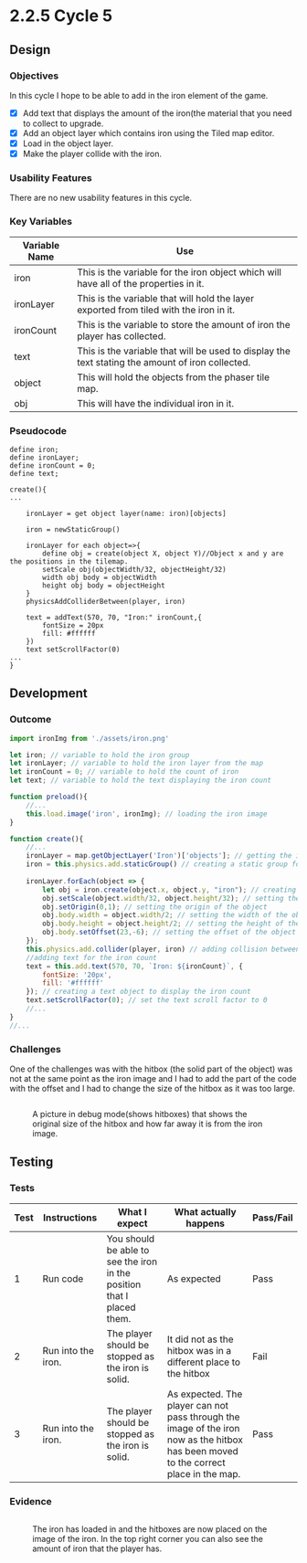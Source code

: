 # 2.2.5 Cycle 5

## Design

### Objectives

In this cycle I hope to be able to add in the iron element of the game.

* [x] Add text that displays the amount of the iron(the material that you need to collect to upgrade.
* [x] Add an object layer which contains iron using the Tiled map editor.
* [x] Load in the object layer.
* [x] Make the player collide with the iron.

### Usability Features

There are no new usability features in this cycle.

### Key Variables

| Variable Name | Use                                                                                              |
| ------------- | ------------------------------------------------------------------------------------------------ |
| iron          | This is the variable for the iron object which will have all of the properties in it.            |
| ironLayer     | This is the variable that will hold the layer exported from tiled with the iron in it.           |
| ironCount     | This is the variable to store the amount of iron the player has collected.                       |
| text          | This is the variable that will be used to display the text stating the amount of iron collected. |
| object        | This will hold the objects from the phaser tile map.                                             |
| obj           | This will have the individual iron in it.                                                        |

### Pseudocode

```
define iron;
define ironLayer;
define ironCount = 0;
define text;

create(){
...
    
    ironLayer = get object layer(name: iron)[objects]
    
    iron = newStaticGroup()
    
    ironLayer for each object=>{
        define obj = create(object X, object Y)//Object x and y are the positions in the tilemap.
        setScale obj(objectWidth/32, objectHeight/32)
        width obj body = objectWidth
        height obj body = objectHeight
    }
    physicsAddColliderBetween(player, iron)
    
    text = addText(570, 70, "Iron:" ironCount,{
        fontSize = 20px
        fill: #ffffff
    })
    text setScrollFactor(0)
...
}
```

## Development

### Outcome

```javascript
import ironImg from './assets/iron.png'

let iron; // variable to hold the iron group
let ironLayer; // variable to hold the iron layer from the map
let ironCount = 0; // variable to hold the count of iron
let text; // variable to hold the text displaying the iron count

function preload(){
    //...
    this.load.image('iron', ironImg); // loading the iron image
}

function create(){
    //...
    ironLayer = map.getObjectLayer('Iron')['objects']; // getting the iron object layer from the map
    iron = this.physics.add.staticGroup() // creating a static group for the iron
    
    ironLayer.forEach(object => {
        let obj = iron.create(object.x, object.y, "iron"); // creating an object for each iron in the iron layer
        obj.setScale(object.width/32, object.height/32); // setting the scale of the object
        obj.setOrigin(0,1); // setting the origin of the object
        obj.body.width = object.width/2; // setting the width of the object's body
        obj.body.height = object.height/2; // setting the height of the object's body
        obj.body.setOffset(23,-6); // setting the offset of the object's body
    });
    this.physics.add.collider(player, iron) // adding collision between player and iron
    //adding text for the iron count
    text = this.add.text(570, 70, `Iron: ${ironCount}`, {
        fontSize: '20px',
        fill: '#ffffff'
    }); // creating a text object to display the iron count
    text.setScrollFactor(0); // set the text scroll factor to 0
    //...
}
//...
```

### Challenges

One of the challenges was with the hitbox (the solid part of the object) was not at the same point as the iron image and I had to add  the part of the code with the offset and I had to change the size of the hitbox as it was too large.

<figure><img src="../.gitbook/assets/image (12) (1).png" alt=""><figcaption><p>A picture in debug mode(shows hitboxes) that shows the original size of the hitbox and how far away it is from the iron image.</p></figcaption></figure>

## Testing

### Tests

| Test | Instructions       | What I expect                                                          | What actually happens                                                                                                                | Pass/Fail |
| ---- | ------------------ | ---------------------------------------------------------------------- | ------------------------------------------------------------------------------------------------------------------------------------ | --------- |
| 1    | Run code           | You should be able to see the iron in the position that I placed them. | As expected                                                                                                                          | Pass      |
| 2    | Run into the iron. | The player should be stopped as the iron is solid.                     | It did not as the hitbox was in a different place to the hitbox                                                                      | Fail      |
| 3    | Run into the iron. | The player should be stopped as the iron is solid.                     | As expected. The player can not pass through the image of the iron now as the hitbox has been moved to the correct place in the map. | Pass      |

### Evidence

<figure><img src="../.gitbook/assets/image (3) (4).png" alt=""><figcaption><p>The iron has loaded in and the hitboxes are now placed on the image of the iron. In the top right corner you can also see the amount of iron that the player has.</p></figcaption></figure>
